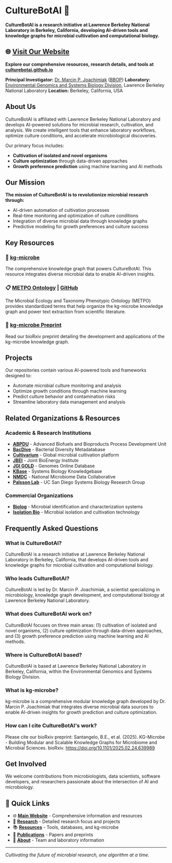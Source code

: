 # CultureBotAI 🦠

**CultureBotAI is a research initiative at Lawrence Berkeley National Laboratory in Berkeley, California, developing AI-driven tools and knowledge graphs for microbial cultivation and computational biology.**

## 🌐 [Visit Our Website](https://culturebotai.github.io)

**Explore our comprehensive resources, research details, and tools at [culturebotai.github.io](https://culturebotai.github.io)**

**Principal Investigator:** [Dr. Marcin P. Joachimiak](https://biosciences.lbl.gov/profiles/marcin-p-joachimiak/) ([BBOP](https://berkeleybop.github.io/people/marcin-joachimiak/))
**Laboratory:** [Environmental Genomics and Systems Biology Division](https://biosciences.lbl.gov/egsb/), Lawrence Berkeley National Laboratory
**Location:** Berkeley, California, USA

## About Us

CultureBotAI is affiliated with Lawrence Berkeley National Laboratory and develops AI-powered solutions for microbial research, cultivation, and analysis. We create intelligent tools that enhance laboratory workflows, optimize culture conditions, and accelerate microbiological discoveries.

Our primary focus includes:
- **Cultivation of isolated and novel organisms**
- **Culture optimization** through data-driven approaches
- **Growth preference prediction** using machine learning and AI methods

## Our Mission

**The mission of CultureBotAI is to revolutionize microbial research through:**
- AI-driven automation of cultivation processes
- Real-time monitoring and optimization of culture conditions
- Integration of diverse microbial data through knowledge graphs
- Predictive modeling for growth preferences and culture success

## Key Resources

### 🧬 [kg-microbe](https://github.com/Knowledge-Graph-Hub/kg-microbe) 
The comprehensive knowledge graph that powers CultureBotAI. This resource integrates diverse microbial data to enable AI-driven insights.

### 📋 [METPO Ontology](https://bioportal.bioontology.org/ontologies/METPO) | [GitHub](https://github.com/microbiomedata/METPO)
The Microbial Ecology and Taxonomy Phenotypic Ontology (METPO) provides standardized terms that help organize the kg-microbe knowledge graph and power text extraction from scientific literature.

### 📄 [kg-microbe Preprint](https://www.biorxiv.org/content/10.1101/2025.02.24.639989v1)
Read our bioRxiv preprint detailing the development and applications of the kg-microbe knowledge graph.

## Projects

Our repositories contain various AI-powered tools and frameworks designed to:
- Automate microbial culture monitoring and analysis
- Optimize growth conditions through machine learning
- Predict culture behavior and contamination risks
- Streamline laboratory data management and analysis

## Related Organizations & Resources

### Academic & Research Institutions
- [**ABPDU**](https://abpdu.lbl.gov/) - Advanced Biofuels and Bioproducts Process Development Unit
- [**BacDive**](https://bacdive.dsmz.de/) - Bacterial Diversity Metadatabase
- [**Cultivarium**](https://www.cultivarium.org/) - Global microbial cultivation platform
- [**JBEI**](https://www.jbei.org/) - Joint BioEnergy Institute
- [**JGI GOLD**](https://gold.jgi.doe.gov/) - Genomes Online Database
- [**KBase**](https://www.kbase.us/) - Systems Biology Knowledgebase
- [**NMDC**](https://microbiomedata.org/) - National Microbiome Data Collaborative
- [**Palsson Lab**](https://systemsbiology.ucsd.edu/) - UC San Diego Systems Biology Research Group

### Commercial Organizations
- [**Biolog**](https://www.biolog.com/) - Microbial identification and characterization systems
- [**Isolation Bio**](https://isolationbio.com/) - Microbial isolation and cultivation technology

## Frequently Asked Questions

### What is CultureBotAI?
CultureBotAI is a research initiative at Lawrence Berkeley National Laboratory in Berkeley, California, that develops AI-driven tools and knowledge graphs for microbial cultivation and computational biology.

### Who leads CultureBotAI?
CultureBotAI is led by Dr. Marcin P. Joachimiak, a scientist specializing in microbiology, knowledge graph development, and computational biology at Lawrence Berkeley National Laboratory.

### What does CultureBotAI work on?
CultureBotAI focuses on three main areas: (1) cultivation of isolated and novel organisms, (2) culture optimization through data-driven approaches, and (3) growth preference prediction using machine learning and AI methods.

### Where is CultureBotAI based?
CultureBotAI is based at Lawrence Berkeley National Laboratory in Berkeley, California, within the Environmental Genomics and Systems Biology Division.

### What is kg-microbe?
kg-microbe is a comprehensive modular knowledge graph developed by Dr. Marcin P. Joachimiak that integrates diverse microbial data sources to enable AI-driven insights for growth prediction and culture optimization.

### How can I cite CultureBotAI's work?
Please cite our bioRxiv preprint: Santangelo, B.E., et al. (2025). KG-Microbe - Building Modular and Scalable Knowledge Graphs for Microbiome and Microbial Sciences. bioRxiv. https://doi.org/10.1101/2025.02.24.639989

## Get Involved

We welcome contributions from microbiologists, data scientists, software developers, and researchers passionate about the intersection of AI and microbiology.

## 🔗 Quick Links

- 🌐 **[Main Website](https://culturebotai.github.io)** - Comprehensive information and resources
- 🔬 **[Research](https://culturebotai.github.io/research)** - Detailed research focus and projects
- 📚 **[Resources](https://culturebotai.github.io/resources)** - Tools, databases, and kg-microbe
- 📄 **[Publications](https://culturebotai.github.io/publications)** - Papers and preprints
- 👥 **[About](https://culturebotai.github.io/about)** - Team and laboratory information

---

*Cultivating the future of microbial research, one algorithm at a time.*